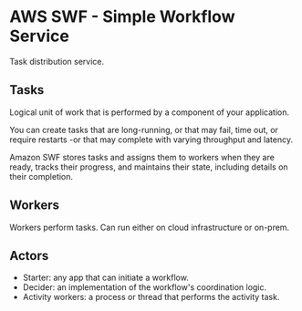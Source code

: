 # AWS SWF - Simple Workflow Service

Task distribution service.

## Tasks

Logical unit of work that is performed by a component of your application.

You can create tasks that are long-running, or that may fail, time out, or require restarts -or that may complete with varying throughput and latency.

Amazon SWF stores tasks and assigns them to workers when they are ready, tracks their progress, and maintains their state, including details on their completion.

## Workers

Workers perform tasks. Can run either on cloud infrastructure or on-prem.

## Actors

- Starter: any app that can initiate a workflow.
- Decider: an implementation of the workflow's coordination logic.
- Activity workers: a process or thread that performs the activity task.